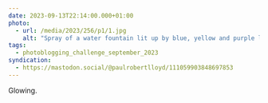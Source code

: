 ```yaml
---
date: 2023-09-13T22:14:00.000+01:00
photo:
  - url: /media/2023/256/p1/1.jpg
    alt: "Spray of a water fountain lit up by blue, yellow and purple lights."
tags:
  - photoblogging_challenge_september_2023
syndication:
  - https://mastodon.social/@paulrobertlloyd/111059903848697853
---
```


Glowing.
